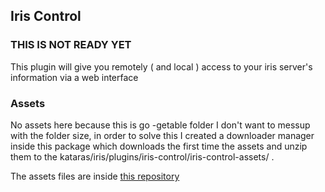 ## Iris Control

### THIS IS NOT READY YET

This plugin will give you remotely ( and local ) access to your iris server's information via a web interface


### Assets
No assets here because this is go -getable folder I don't want to messup with the folder size, in order to solve this 
I created a downloader manager inside this package which downloads the first time the assets and unzip them to the kataras/iris/plugins/iris-control/iris-control-assets/ .



The assets files are inside [this repository](https://github.com/iris-contrib/iris-control-assets)